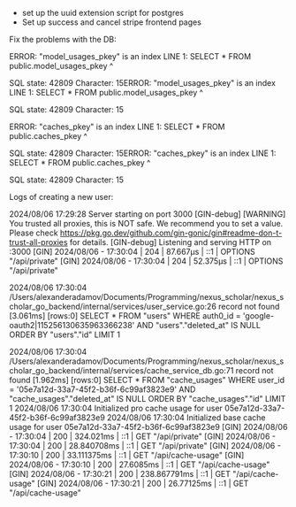  - set up the uuid extension script for postgres
 - Set up success and cancel stripe frontend pages 


 Fix the problems with the DB:

 ERROR:  "model_usages_pkey" is an index
LINE 1: SELECT * FROM public.model_usages_pkey
                      ^ 

SQL state: 42809
Character: 15ERROR:  "model_usages_pkey" is an index
LINE 1: SELECT * FROM public.model_usages_pkey
                      ^ 

SQL state: 42809
Character: 15

ERROR:  "caches_pkey" is an index
LINE 1: SELECT * FROM public.caches_pkey
                      ^ 

SQL state: 42809
Character: 15ERROR:  "caches_pkey" is an index
LINE 1: SELECT * FROM public.caches_pkey
                      ^ 

SQL state: 42809
Character: 15


Logs of creating a new user:


2024/08/06 17:29:28 Server starting on port 3000
[GIN-debug] [WARNING] You trusted all proxies, this is NOT safe. We recommend you to set a value.
Please check https://pkg.go.dev/github.com/gin-gonic/gin#readme-don-t-trust-all-proxies for details.
[GIN-debug] Listening and serving HTTP on :3000
[GIN] 2024/08/06 - 17:30:04 | 204 |      87.667µs |             ::1 | OPTIONS  "/api/private"
[GIN] 2024/08/06 - 17:30:04 | 204 |      52.375µs |             ::1 | OPTIONS  "/api/private"

2024/08/06 17:30:04 /Users/alexanderadamov/Documents/Programming/nexus_scholar/nexus_scholar_go_backend/internal/services/user_service.go:26 record not found
[3.061ms] [rows:0] SELECT * FROM "users" WHERE auth0_id = 'google-oauth2|115256130635963366238' AND "users"."deleted_at" IS NULL ORDER BY "users"."id" LIMIT 1

2024/08/06 17:30:04 /Users/alexanderadamov/Documents/Programming/nexus_scholar/nexus_scholar_go_backend/internal/services/cache_service_db.go:71 record not found
[1.962ms] [rows:0] SELECT * FROM "cache_usages" WHERE user_id = '05e7a12d-33a7-45f2-b36f-6c99af3823e9' AND "cache_usages"."deleted_at" IS NULL ORDER BY "cache_usages"."id" LIMIT 1
2024/08/06 17:30:04 Initialized pro cache usage for user 05e7a12d-33a7-45f2-b36f-6c99af3823e9
2024/08/06 17:30:04 Initialized base cache usage for user 05e7a12d-33a7-45f2-b36f-6c99af3823e9
[GIN] 2024/08/06 - 17:30:04 | 200 |     324.021ms |             ::1 | GET      "/api/private"
[GIN] 2024/08/06 - 17:30:04 | 200 |   28.840708ms |             ::1 | GET      "/api/private"
[GIN] 2024/08/06 - 17:30:10 | 200 |   33.111375ms |             ::1 | GET      "/api/cache-usage"
[GIN] 2024/08/06 - 17:30:10 | 200 |     27.6085ms |             ::1 | GET      "/api/cache-usage"
[GIN] 2024/08/06 - 17:30:21 | 200 |  238.867791ms |             ::1 | GET      "/api/cache-usage"
[GIN] 2024/08/06 - 17:30:21 | 200 |    26.77125ms |             ::1 | GET      "/api/cache-usage"
